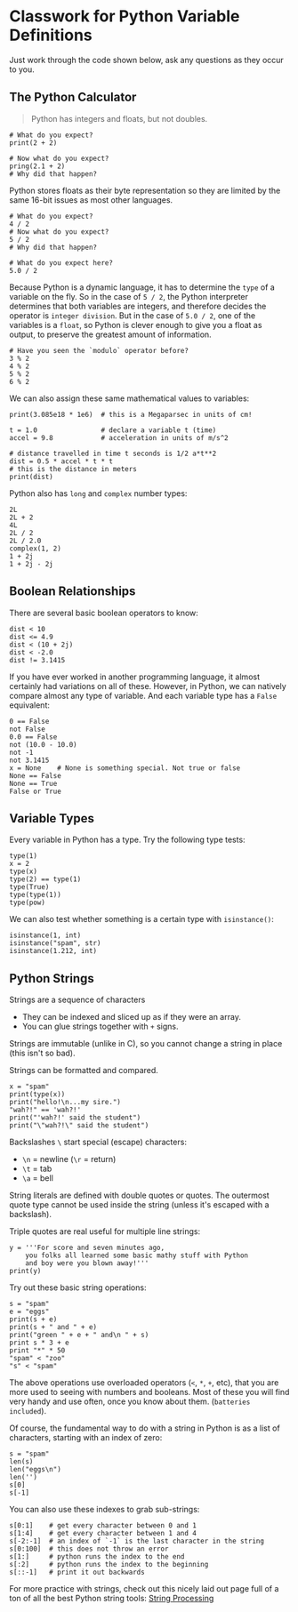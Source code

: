 # Classwork for Python Variable Definitions

Just work through the code shown below, ask any questions as they occur to you.

## The Python Calculator

> Python has integers and floats, but not doubles.

    # What do you expect?
    print(2 + 2)

    # Now what do you expect?
    pring(2.1 + 2)
    # Why did that happen?

Python stores floats as their byte representation so they are limited by the same 16-bit issues as most other languages.

    # What do you expect?
    4 / 2
    # Now what do you expect?
    5 / 2
    # Why did that happen?
    
    # What do you expect here?
    5.0 / 2

Because Python is a dynamic language, it has to determine the `type` of a variable on the fly. So in the case of `5 / 2`, the Python interpreter determines that both variables are integers, and therefore decides the operator is `integer division`. But in the case of `5.0 / 2`, one of the variables is a `float`, so Python is clever enough to give you a float as output, to preserve the greatest amount of information.

    # Have you seen the `modulo` operator before?
    3 % 2
    4 % 2
    5 % 2
    6 % 2

We can also assign these same mathematical values to variables:

    print(3.085e18 * 1e6)  # this is a Megaparsec in units of cm!
    
    t = 1.0                # declare a variable t (time)
    accel = 9.8            # acceleration in units of m/s^2
    
    # distance travelled in time t seconds is 1/2 a*t**2
    dist = 0.5 * accel * t * t
    # this is the distance in meters
    print(dist)

Python also has `long` and `complex` number types:

    2L
    2L + 2
    4L
    2L / 2
    2L / 2.0
    complex(1, 2)
    1 + 2j
    1 + 2j - 2j

## Boolean Relationships

There are several basic boolean operators to know:

    dist < 10
    dist <= 4.9
    dist < (10 + 2j)
    dist < -2.0
    dist != 3.1415

If you have ever worked in another programming language, it almost certainly had variations on all of these. However, in Python, we can natively compare almost any type of variable. And each variable type has a `False` equivalent:

    0 == False
    not False
    0.0 == False
    not (10.0 - 10.0)
    not -1
    not 3.1415
    x = None    # None is something special. Not true or false
    None == False
    None == True
    False or True

## Variable Types

Every variable in Python has a type. Try the following type tests:

    type(1)
    x = 2
    type(x)
    type(2) == type(1)
    type(True)
    type(type(1))
    type(pow)

We can also test whether something is a certain type with `isinstance()`:

    isinstance(1, int)
    isinstance("spam", str)
    isinstance(1.212, int)

## Python Strings

Strings are a sequence of characters

 * They can be indexed and sliced up as if they were an array.
 * You can glue strings together with `+` signs.

Strings are immutable (unlike in C), so you cannot change a string in place (this isn't so bad).

Strings can be formatted and compared.
    
    x = "spam"
    print(type(x))
    print("hello!\n...my sire.")
    "wah?!" == 'wah?!'
    print("'wah?!' said the student")
    print("\"wah?!\" said the student")

Backslashes `\` start special (escape) characters:

 * `\n` = newline (`\r` = return)
 * `\t` = tab
 * `\a` = bell

String literals are defined with double quotes or quotes. The outermost quote type cannot be used inside the string (unless it's escaped with a backslash).

Triple quotes are real useful for multiple line strings:

    y = '''For score and seven minutes ago,
        you folks all learned some basic mathy stuff with Python
        and boy were you blown away!'''
    print(y)

Try out these basic string operations:

    s = "spam"
    e = "eggs"
    print(s + e)
    print(s + " and " + e)
    print("green " + e + " and\n " + s)
    print s * 3 + e
    print "*" * 50
    "spam" < "zoo"
    "s" < "spam"

The above operations use overloaded operators (`<`, `*`, `+`, etc), that you are more used to seeing with numbers and booleans. Most of these you will find very handy and use often, once you know about them. (`batteries included`).

Of course, the fundamental way to do with a string in Python is as a list of characters, starting with an index of zero:

    s = "spam"
    len(s)
    len("eggs\n")
    len('')
    s[0]
    s[-1]

You can also use these indexes to grab sub-strings:

    s[0:1]    # get every character between 0 and 1
    s[1:4]    # get every character between 1 and 4 
    s[-2:-1]  # an index of `-1` is the last character in the string
    s[0:100]  # this does not throw an error
    s[1:]     # python runs the index to the end
    s[:2]     # python runs the index to the beginning
    s[::-1]   # print it out backwards

For more practice with strings, check out this nicely laid out page full of a ton of all the best Python string tools: [String Processing](http://www.idiotinside.com/2014/09/04/string-processing-in-python/)
